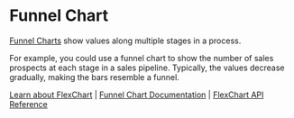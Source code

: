 Funnel Chart
=============

[Funnel Charts](https://www.grapecity.com/wijmo/api/enums/wijmo_chart.charttype.html#funnel) show values along multiple stages in a process.

For example, you could use a funnel chart to show the number of sales prospects at each stage in a sales pipeline. Typically, the values decrease gradually, making the bars resemble a funnel.

[Learn about FlexChart](https://www.grapecity.com/wijmo-flexchart) | [Funnel Chart Documentation](https://www.grapecity.com/wijmo/docs/Topics/Chart/Advanced/SpecialCharts/Funnel-Charts) | [FlexChart API Reference](https://www.grapecity.com/wijmo/api/classes/wijmo_chart.flexchart.html)